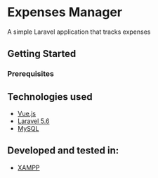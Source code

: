 # Expenses Manager
A simple Laravel application that tracks expenses

## Getting Started

### Prerequisites

## Technologies used
* [Vue.js](https://vuejs.org/)
* [Laravel 5.6](https://laravel.com/docs/5.6)
* [MySQL](https://www.mysql.com/)

## Developed and tested in:
* [XAMPP](https://www.apachefriends.org/index.html)
